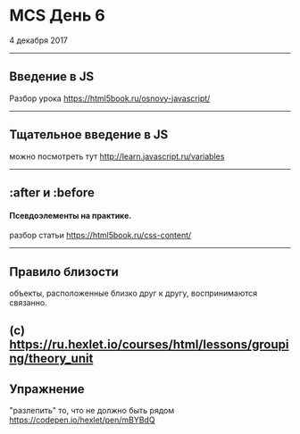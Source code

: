# MCS День 6
4 декабря 2017

---

## Введение в JS

Разбор урока https://html5book.ru/osnovy-javascript/

---

## Тщательное введение в JS
можно посмотреть тут http://learn.javascript.ru/variables

---

## :after и :before
#### Псевдоэлементы на практике.
разбор статьи https://html5book.ru/css-content/

---
## Правило близости
объекты, расположенные близко друг к другу, воспринимаются связанно.

(с) https://ru.hexlet.io/courses/html/lessons/grouping/theory_unit
---

##  Упражнение
"разлепить" то, что не должно быть рядом
https://codepen.io/hexlet/pen/mBYBdQ
